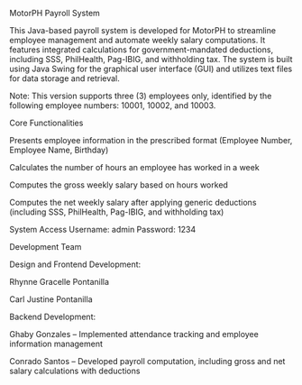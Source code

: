 MotorPH Payroll System

This Java-based payroll system is developed for MotorPH to streamline employee management and automate weekly salary computations. It features integrated calculations for government-mandated deductions, including SSS, PhilHealth, Pag-IBIG, and withholding tax. The system is built using Java Swing for the graphical user interface (GUI) and utilizes text files for data storage and retrieval.

Note: This version supports three (3) employees only, identified by the following employee numbers: 10001, 10002, and 10003.


Core Functionalities

Presents employee information in the prescribed format (Employee Number, Employee Name, Birthday)

Calculates the number of hours an employee has worked in a week

Computes the gross weekly salary based on hours worked

Computes the net weekly salary after applying generic deductions (including SSS, PhilHealth, Pag-IBIG, and withholding tax)


System Access
Username: admin
Password: 1234

Development Team

Design and Frontend Development:

Rhynne Gracelle Pontanilla

Carl Justine Pontanilla

Backend Development:

Ghaby Gonzales – Implemented attendance tracking and employee information management

Conrado Santos – Developed payroll computation, including gross and net salary calculations with deductions

